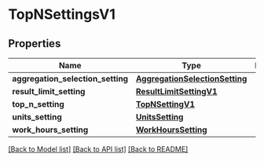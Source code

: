 # TopNSettingsV1

## Properties
Name | Type | Description | Notes
------------ | ------------- | ------------- | -------------
**aggregation_selection_setting** | [**AggregationSelectionSetting**](AggregationSelectionSetting.md) |  | [optional] 
**result_limit_setting** | [**ResultLimitSettingV1**](ResultLimitSettingV1.md) |  | [optional] 
**top_n_setting** | [**TopNSettingV1**](TopNSettingV1.md) |  | [optional] 
**units_setting** | [**UnitsSetting**](UnitsSetting.md) |  | [optional] 
**work_hours_setting** | [**WorkHoursSetting**](WorkHoursSetting.md) |  | [optional] 

[[Back to Model list]](../README.md#documentation-for-models) [[Back to API list]](../README.md#documentation-for-api-endpoints) [[Back to README]](../README.md)

